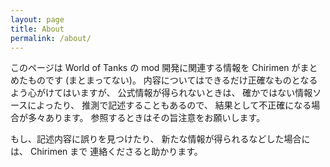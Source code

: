 ```yaml
---
layout: page
title: About
permalink: /about/
---
```

このページは
World of Tanks
の mod 開発に関連する情報を
Chirimen
がまとめたものです (まとまってない)。
内容についてはできるだけ正確なものとなるよう心がけてはいますが、
公式情報が得られないときは、
確かではない情報ソースによったり、
推測で記述することもあるので、
結果として不正確になる場合が多々あります。
参照するときはその旨注意をお願いします。

もし、記述内容に誤りを見つけたり、
新たな情報が得られるなどした場合には、
Chirimen まで
連絡くださると助かります。

